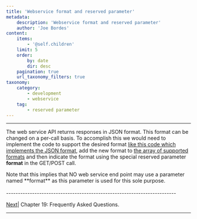```yaml
---
title: 'Webservice format and reserved parameter'
metadata:
    description: 'Webservice format and reserved parameter'
    author: 'Joe Bordes'
content:
    items:
        - '@self.children'
    limit: 5
    order:
        by: date
        dir: desc
    pagination: true
    url_taxonomy_filters: true
taxonomy:
    category:
        - development
        - webservice
    tag:
        - reserved parameter
---
```

---
The web service API returns responses in JSON format. This format can be
changed on a per-call basis. To accomplish this we would need to
implement the code to support the desired format [like this code which
implements the JSON
format](https://github.com/tsolucio/corebos/blob/master/include/Webservices/OperationManagerEnDecode.php),
add the new format to [the array of supported
formats](https://github.com/tsolucio/corebos/blob/master/include/Webservices/OperationManager.php#L13)
and then indicate the format using the special reserved parameter
**format** in the GET/POST call.

<div class="notices red"> Note that this implies that NO
web service end point may use a parameter named **format** as this
parameter is used for this sole purpose. </div>


<br>
------------------------------------------------------------------------

[Next](http://localhost/coreBOSDocumentation/configuration-tools/webservice-development/faq)| Chapter 19: Frequently Asked Questions.


------------------------------------------------------------------------